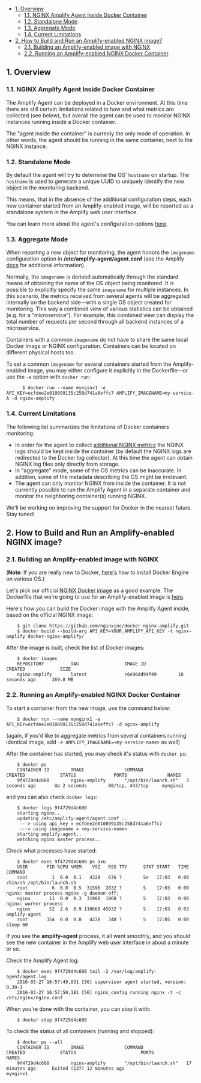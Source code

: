 <!-- START doctoc generated TOC please keep comment here to allow auto update -->
<!-- DON'T EDIT THIS SECTION, INSTEAD RE-RUN doctoc TO UPDATE -->


- [1. Overview](#1-overview)
  - [1.1. NGINX Amplify Agent Inside Docker Container](#11-nginx-amplify-agent-inside-docker-container)
  - [1.2. Standalone Mode](#12-standalone-mode)
  - [1.3. Aggregate Mode](#13-aggregate-mode)
  - [1.4. Current Limitations](#14-current-limitations)
- [2. How to Build and Run an Amplify-enabled NGINX image?](#2-how-to-build-and-run-an-amplify-enabled-nginx-image)
  - [2.1. Building an Amplify-enabled image with NGINX](#21-building-an-amplify-enabled-image-with-nginx)
  - [2.2. Running an Amplify-enabled NGINX Docker Container](#22-running-an-amplify-enabled-nginx-docker-container)

<!-- END doctoc generated TOC please keep comment here to allow auto update -->


## 1. Overview

### 1.1. NGINX Amplify Agent Inside Docker Container 

The Amplify Agent can be deployed in a Docker environment. At this time there are still certain limitations related to how and what metrics are collected (see below), but overall the agent can be used to monitor NGINX instances running inside a Docker container.

The "agent inside the container" is currenly the only mode of operation. In other words, the agent should be running in the same container, next to the NGINX instance.

### 1.2. Standalone Mode

By default the agent will try to determine the OS' `hostname` on startup. The `hostname` is used to generate a unique UUID to uniquely identify the new object in the monitoring backend.

This means, that in the absence of the additional configuration steps, each new container started from an Amplify-enabled image, will be reported as a standalone system in the Amplify web user interface.

You can learn more about the agent's configuration options [here](https://github.com/nginxinc/nginx-amplify-doc/blob/master/amplify-guide.md#configuring-amplify-agent).

### 1.3. Aggregate Mode

When reporting a new object for monitoring, the agent honors the `imagename` configuration option in **/etc/amplify-agent/agent.conf** (see the Amplify [docs](https://github.com/nginxinc/nginx-amplify-doc/blob/master/amplify-guide.md#changing-the-hostname-and-uuid) for additional information).

Normally, the `imagename` is derived automatically through the standard means of obtaining the name of the OS object being monitored. It is possible to explicitly specify the same `imagename` for multiple instances. In this scenario, the metrics received from several agents will be aggregated internally on the backend side—with a single OS object created for monitoring. This way a combined view of various statistics can be obtained (e.g. for a "microservice"). For example, this combined view can display the total number of requests per second through all backend instances of a microservice.

Containers with a common `imagename` do not have to share the same local Docker image or NGINX configuration. Containers can be located on different physical hosts too.

To set a common `imagename` for several containers started from the Amplify-enabled image, you may either configure it explicitly in the Dockerfile—or use the `-e` option with `docker run`:

```
      $ docker run --name mynginx1 -e API_KEY=ecfdee2e010899135c258d741a6effc7 AMPLIFY_IMAGENAME=my-service-A -d nginx-amplify
```

### 1.4. Current Limitations 

The following list summarizes the limitations of Docker containers monitoring:

 * In order for the agent to collect [additional NGINX metrics](https://github.com/nginxinc/nginx-amplify-doc/blob/master/amplify-guide.md#additional-nginx-metrics) the NGINX logs should be kept inside the container (by default the NGINX logs are redirected to the Docker log collector). At this time the agent can obtain NGINX log files only directly from storage.
 * In "aggregate" mode, some of the OS metrics can be inaccurate. In addition, some of the metadata describing the OS might be irrelevant.
 * The agent can only monitor NGINX from inside the container. It is not currently possible to run the Amplify Agent in a separate container and monitor the neighboring container(s) running NGINX.
 
We'll be working on improving the support for Docker in the nearest future. Stay tuned!

## 2. How to Build and Run an Amplify-enabled NGINX image?

### 2.1. Building an Amplify-enabled image with NGINX

(**Note**: If you are really new to Docker, [here's](https://docs.docker.com/engine/installation/) how to install Docker Engine on various OS.)

Let's pick our official [NGINX Docker image](https://hub.docker.com/_/nginx/) as a good example. The Dockerfile that we're going to use for an Amplify-enabled image is [here](https://github.com/nginxinc/nginx-amplify-agent/blob/master/packages/docker/Dockerfile).

Here's how you can build the Docker image with the Amplify Agent inside, based on the official NGINX image:

```
    $ git clone https://github.com/nginxinc/docker-nginx-amplify.git
    $ docker build --build-arg API_KEY=YOUR_AMPLIFY_API_KEY -t nginx-amplify docker-nginx-amplify/
```

After the image is built, check the list of Docker images:

```
    $ docker images
    REPOSITORY          TAG                 IMAGE ID            CREATED             SIZE
    nginx-amplify       latest              c6e96dd94f49        18 seconds ago      269.8 MB
```

### 2.2. Running an Amplify-enabled NGINX Docker Container

To start a container from the new image, use the command below:

```
    $ docker run --name mynginx1 -e API_KEY=ecfdee2e010899135c258d741a6effc7 -d nginx-amplify
```

(again, if you'd like to aggregate metrics from several containers running identical image, add `-e AMPLIFY_IMAGENAME=<my-service-name>` as well)

After the container has started, you may check it's status with `docker ps`:

```
    $ docker ps
    CONTAINER ID        IMAGE               COMMAND                CREATED             STATUS              PORTS               NAMES
    9f4729d4c608        nginx-amplify       "/opt/bin/launch.sh"   3 seconds ago       Up 2 seconds        80/tcp, 443/tcp     mynginx1
```

and you can also check `docker logs`:

```
    $ docker logs 9f4729d4c608
    starting nginx..
    updating /etc/amplify-agent/agent.conf ..
     ---> using api_key = ecfdee2e010899135c258d741a6effc7
     ---> using imagename = <my-service-name>
    starting amplify-agent..
    watching nginx master process..
```

Check what processes have started:

```
    $ docker exec 9f4729d4c608 ps axu
    USER       PID %CPU %MEM    VSZ   RSS TTY      STAT START   TIME COMMAND
    root         1  0.0  0.1   4328   676 ?        Ss   17:03   0:00 /bin/sh /opt/bin/launch.sh
    root         6  0.0  0.5  31596  2832 ?        S    17:03   0:00 nginx: master process nginx -g daemon off;
    nginx       11  0.0  0.3  31988  1968 ?        S    17:03   0:00 nginx: worker process
    nginx       52  2.6  8.9 110668 45032 ?        S    17:03   0:03 amplify-agent                                                                                                                              
    root       354  0.0  0.0   4228   348 ?        S    17:05   0:00 sleep 60
```

If you see the **amplify-agent** process, it all went smoothly, and you should see the new container in the Amplify web user interface in about a minute or so.

Check the Amplify Agent log:

```
    $ docker exec 9f4729d4c608 tail -2 /var/log/amplify-agent/agent.log
    2016-03-27 16:57:49,931 [56] supervisor agent started, version: 0.30-1
    2016-03-27 16:57:50,181 [56] nginx_config running nginx -t -c /etc/nginx/nginx.conf
```

When you're done with the container, you can stop it with:

```
    $ docker stop 9f4729d4c608
```

To check the status of all containers (running and stopped):

```
    $ docker ps --all
    CONTAINER ID        IMAGE               COMMAND                CREATED             STATUS                        PORTS               NAMES
    9f4729d4c608        nginx-amplify       "/opt/bin/launch.sh"   17 minutes ago      Exited (137) 12 minutes ago                       mynginx1
```

